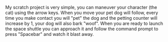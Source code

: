 My scratch project is very simple, you can maneuver your character (the cat) using the arrow keys. When you move your pet dog will follow, every time you make contact you will "pet" the dog and the petting counter will increase by 1, your dog will also bark "woof". When you are ready to launch the space shuttle you can approach it and follow the command prompt to press "Spacebar" and watch it blast away.
